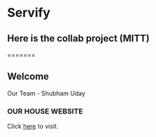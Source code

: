 # Servify


## Here is the collab project (MITT)


=======
## Welcome

 Our Team - 
Shubham 
Uday 

### OUR HOUSE WEBSITE

Click [here]() to visit.

